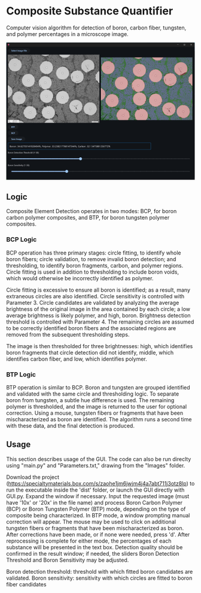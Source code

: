 # Composite Substance Quantifier
Computer vision algorithm for detection of boron, carbon fiber, tungsten, and polymer percentages in a microscope image.  

![Sample Image](exampleImages/screenshot.png)

## Logic 

Composite Element Detection operates in two modes: BCP, for boron carbon polymer composites, and BTP, for boron tungsten polymer composites. 


### BCP Logic

BCP operation has three primary stages: circle fitting, to identify whole boron fibers; circle validation, to remove invalid boron detection; and thresholding, to identify boron fragments, carbon, and polymer regions. Circle fitting is used in addition to thresholding to include boron voids, which would otherwise be incorrectly identified as polymer. 

Circle fitting is excessive to ensure all boron is identified; as a result, many extraneous circles are also identified. Circle sensitivity is controlled with Parameter 3. Circle candidates are validated by analyzing the average brightness of the original image in the area contained by each circle; a low average brightness is likely polymer, and high, boron. Brightness detection threshold is controlled with Parameter 4. The remaining circles are assumed to be correctly identified boron fibers and the associated regions are removed from the subsequent thresholding steps. 

The image is then thresholded for three brightnesses: high, which identifies boron fragments that circle detection did not identify, middle, which identifies carbon fiber, and low, which identifies polymer. 

### BTP Logic

BTP operation is similar to BCP. Boron and tungsten are grouped identified and validated with the same circle and thresholding logic. To separate boron from tungsten, a subtle hue difference is used. The remaining polymer is thresholded, and the image is returned to the user for optional correction. Using a mouse, tungsten fibers or fragments that have been mischaracterized as boron are identified. The algorithm runs a second time with these data, and the final detection is produced. 


## Usage 

This section describes usage of the GUI. The code can also be run direclty using "main.py" and "Parameters.txt," drawing from the "Images" folder. 

Download the project (https://specialtymaterials.box.com/s/zaohe1jm6jwjm4j4a7abt711j3otz8lp) to run the executable inside the 'dist' folder, or 
launch the GUI directly with GUI.py. Expand the window if necessary. Input the requested image (must have '10x' or '20x' in the file name) and process Boron Carbon Polymer (BCP) or Boron Tungsten Polymer (BTP) mode, depending on the type of composite being characterized. In BTP mode, a window prompting manual correction will appear. The mouse may be used to click on additional tungsten fibers or fragments that have been mischaracterized as boron. After corrections have been made, or if none were needed, press 'd'. After reprocessing is complete for either mode, the percentages of each substance will be presented in the text box. Detection quality should be confirmed in the result window; if needed, the sliders Boron Detection Threshold and Boron Sensitivity may be adjusted. 

Boron detection threshold: threshold with which fitted boron candidates are validated.
Boron sensitivity: sensitivity with which circles are fitted to boron fiber candidates


